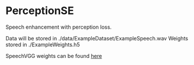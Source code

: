 # PerceptionSE
Speech enhancement with perception loss.


Data will be stored in ./data/ExampleDataset/ExampleSpeech.wav
Weights stored in ./ExampleWeights.h5


SpeechVGG weights can be found [here](https://imperialcollegelondon.app.box.com/s/hus5093xaq3errmrxnly0zwsubjlo9d8)
